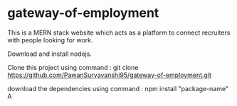 # gateway-of-employment

This is a MERN stack website which acts as a platform to connect recruiters with people looking for work.

Download and install nodejs.

Clone this project using command : git clone https://github.com/PawanSuryavanshi95/gateway-of-employment.git

download the dependencies using command : npm install "package-name"
A
